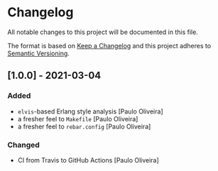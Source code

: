 # Changelog

All notable changes to this project will be documented in this file.

The format is based on [Keep a Changelog](https://keepachangelog.com/en/1.0.0/)
and this project adheres to [Semantic Versioning](https://semver.org/spec/v2.0.0.html).

## [1.0.0] - 2021-03-04

### Added

- `elvis`-based Erlang style analysis [Paulo Oliveira]
- a fresher feel to `Makefile` [Paulo Oliveira]
- a fresher feel to `rebar.config` [Paulo Oliveira]

### Changed

- CI from Travis to GitHub Actions [Paulo Oliveira]
